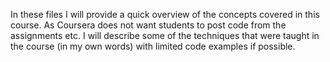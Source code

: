In these files I will provide a quick overview of the concepts covered in this course. As Coursera does not want students to post code from the assignments etc. I will describe some of the techniques that were taught in the course (in my own words) with limited code examples if possible.
